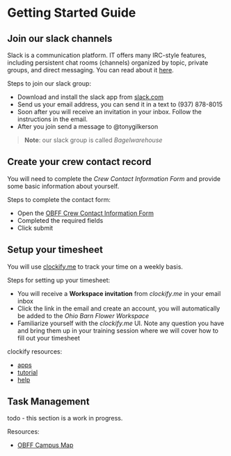 # Getting Started Guide

## Join our slack channels

Slack is a communication platform. IT offers many IRC-style features, including persistent chat rooms (channels) organized by topic, private groups, and direct messaging. You can read about it [here](https://slack.com/).

Steps to join our slack group:

* Download and install the slack app from [slack.com](https://slack.com/download)
* Send us your email address, you can send it in a text to (937) 878-8015
* Soon after you will receive an invitation in your inbox. Follow the instructions in the email.
* After you join send a message to @tonygilkerson

>**Note**: our slack group is called *Bagelwarehouse*

## Create your crew contact record

You will need to complete the *Crew Contact Information Form* and provide some basic information about yourself.

Steps to complete the contact form:

* Open the [OBFF Crew Contact Information Form](https://airtable.com/shrm6W8ix7eC0Y052) 
* Completed the required fields 
* Click submit 

## Setup your timesheet

You will use [clockify.me](https://clockify.me/) to track your time on a weekly basis.  

Steps for setting up your timesheet:

* You will receive a **Workspace invitation** from *clockify.me* in your email inbox
* Click the link in the email and create an account, you will automatically be added to the *Ohio Barn Flower Workspace*
* Familiarize yourself with the *clockify.me* UI. Note any question you have and bring them up in your training session where we will cover how to fill out your timesheet

clockify resources:

* [apps](https://clockify.me/apps)
* [tutorial](https://youtu.be/qFwf0DWh-HY)
* [help](https://clockify.me/help/)

## Task Management

todo - this section is a work in progress.

Resources:

* [OBFF Campus Map](./campus-map.md)
